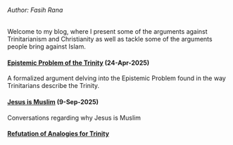 ###### Author: Fasih Rana

Welcome to my blog, where I present some of the arguments against Trinitarianism and Christianity as well as tackle some of the arguments people bring against Islam.

#### [Epistemic Problem of the Trinity](/epistemic_problem) (24-Apr-2025)

A formalized argument delving into the Epistemic Problem found in the way Trinitarians describe the Trinity.

#### [Jesus is Muslim](/jesus_is_muslim) (9-Sep-2025)

Conversations regarding why Jesus is Muslim

#### [Refutation of Analogies for Trinity](/analogies/analogies)

